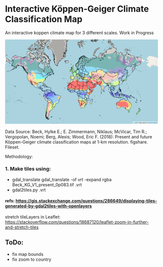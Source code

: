 # Interactive Köppen-Geiger Climate Classification Map
An interactive koppen climate map for 3 different scales. Work in Progress


![Figure 1: Current Map](images/koppengeiger_map1.png)

Data Source:
Beck, Hylke E.; E. Zimmermann, Niklaus; McVicar, Tim R.; Vergopolan, Noemi; Berg, Alexis; Wood, Eric F. (2018): Present and future Köppen-Geiger climate classification maps at 1-km resolution. figshare. Fileset.

Methodology:
### 1. Make tiles using:
* gdal_translate gdal_translate -of vrt -expand rgba Beck_KG_V1_present_0p083.tif <tileLayer>.vrt
* gdal2tiles.py <tileLayer>.vrt
#### refs: https://gis.stackexchange.com/questions/286649/displaying-tiles-generated-by-gdal2tiles-with-openlayers
stretch tileLayers in Leaflet: https://stackoverflow.com/questions/18687120/leaflet-zoom-in-further-and-stretch-tiles

## ToDo:
* fix map bounds
* fix zoom to country
